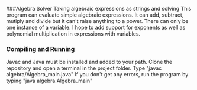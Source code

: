###Algebra Solver
Taking algebraic expressions as strings and solving
This program can evaluate simple algebraic expressions.
It can add, subtract, mutiply and divide but it can't raise anything to a power.
There can only be one instance of a variable.
I hope to add support for exponents as well as polynomial multiplication in expressions with variables.

### Compiling and Running
Javac and Java must be installed and added to your path.
Clone the repository and open a terminal in the project folder.
Type "javac algebra/Algebra_main.java"
If you don't get any errors, run the program by typing
"java algebra.Algebra_main"
